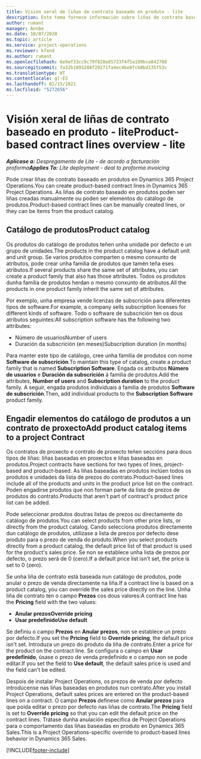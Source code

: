 ```yaml
---
title: Visión xeral de liñas de contrato baseado en produto - lite
description: Este tema fornece información sobre liñas de contrato baseado en produtos.
author: rumant
manager: Annbe
ms.date: 10/07/2020
ms.topic: article
ms.service: project-operations
ms.reviewer: kfend
ms.author: rumant
ms.openlocfilehash: 6e9ef33cc9c79f828e85733f4f5a199bce842700
ms.sourcegitcommit: fa32b1893286f20271fa4ec4be8fc68bd135f53c
ms.translationtype: HT
ms.contentlocale: gl-ES
ms.lasthandoff: 02/15/2021
ms.locfileid: "5272656"
---
```

# <a name="product-based-contract-lines-overview---lite"></a><span data-ttu-id="a2283-103">Visión xeral de liñas de contrato baseado en produto - lite</span><span class="sxs-lookup"><span data-stu-id="a2283-103">Product-based contract lines overview - lite</span></span>

<span data-ttu-id="a2283-104">_**Aplícase a:** Despregamento de Lite - de acordo a facturación proforma_</span><span class="sxs-lookup"><span data-stu-id="a2283-104">_**Applies To:** Lite deployment - deal to proforma invoicing_</span></span>

<span data-ttu-id="a2283-105">Pode crear liñas de contrato baseado en produtos en Dynamics 365 Project Operations.</span><span class="sxs-lookup"><span data-stu-id="a2283-105">You can create product-based contract lines in Dynamics 365 Project Operations.</span></span> <span data-ttu-id="a2283-106">As liñas de contrato baseado en produtos poden ser liñas creadas manualmente ou poden ser elementos do catálogo de produtos.</span><span class="sxs-lookup"><span data-stu-id="a2283-106">Product-based contract lines can be manually created lines, or they can be items from the product catalog.</span></span>

## <a name="product-catalog"></a><span data-ttu-id="a2283-107">Catálogo de produtos</span><span class="sxs-lookup"><span data-stu-id="a2283-107">Product catalog</span></span>

<span data-ttu-id="a2283-108">Os produtos do catálogo de produtos teñen unha unidade por defecto e un grupo de unidades.</span><span class="sxs-lookup"><span data-stu-id="a2283-108">The products in the product catalog have a default unit and unit group.</span></span> <span data-ttu-id="a2283-109">Se varios produtos comparten o mesmo conxunto de atributos, pode crear unha familia de produtos que tamén teña eses atributos.</span><span class="sxs-lookup"><span data-stu-id="a2283-109">If several products share the same set of attributes, you can create a product family that also has those attributes.</span></span> <span data-ttu-id="a2283-110">Todos os produtos dunha familia de produtos herdan o mesmo conxunto de atributos.</span><span class="sxs-lookup"><span data-stu-id="a2283-110">All the products in one product family inherit the same set of attributes.</span></span>

<span data-ttu-id="a2283-111">Por exemplo, unha empresa vende licenzas de subscrición para diferentes tipos de software.</span><span class="sxs-lookup"><span data-stu-id="a2283-111">For example, a company sells subscription licenses for different kinds of software.</span></span> <span data-ttu-id="a2283-112">Todo o software de subscrición ten os dous atributos seguintes:</span><span class="sxs-lookup"><span data-stu-id="a2283-112">All subscription software has the following two attributes:</span></span>

- <span data-ttu-id="a2283-113">Número de usuarios</span><span class="sxs-lookup"><span data-stu-id="a2283-113">Number of users</span></span>
- <span data-ttu-id="a2283-114">Duración da subscrición (en meses)</span><span class="sxs-lookup"><span data-stu-id="a2283-114">Subscription duration (in months)</span></span>

<span data-ttu-id="a2283-115">Para manter este tipo de catálogo, cree unha familia de produtos con nome **Software de subscrición**.</span><span class="sxs-lookup"><span data-stu-id="a2283-115">To maintain this type of catalog, create a product family that is named **Subscription Software**.</span></span> <span data-ttu-id="a2283-116">Engada os atributos **Número de usuarios** e **Duración da subscrición** á familia de produtos.</span><span class="sxs-lookup"><span data-stu-id="a2283-116">Add the attributes, **Number of users** and **Subscription duration** to the product family.</span></span> <span data-ttu-id="a2283-117">A seguir, engada produtos individuais á familia de produtos **Software de subscrición**.</span><span class="sxs-lookup"><span data-stu-id="a2283-117">Then, add individual products to the **Subscription Software** product family.</span></span>

## <a name="add-product-catalog-items-to-a-project-contract"></a><span data-ttu-id="a2283-118">Engadir elementos do catálogo de produtos a un contrato de proxecto</span><span class="sxs-lookup"><span data-stu-id="a2283-118">Add product catalog items to a project Contract</span></span>

<span data-ttu-id="a2283-119">Os contratos de proxecto e contrato de proxecto teñen seccións para dous tipos de liñas: liñas baseadas en proxectos e liñas baseadas en produtos.</span><span class="sxs-lookup"><span data-stu-id="a2283-119">Project contracts have sections for two types of lines, project-based and product-based.</span></span> <span data-ttu-id="a2283-120">As liñas baseadas en produtos inclúen todos os produtos e unidades da lista de prezos do contrato.</span><span class="sxs-lookup"><span data-stu-id="a2283-120">Product-based lines include all of the products and units in the product price list on the contract.</span></span> <span data-ttu-id="a2283-121">Poden engadirse produtos que non forman parte da lista de prezos de produtos do contrato.</span><span class="sxs-lookup"><span data-stu-id="a2283-121">Products that aren't part of contract's product price list can be added.</span></span>

<span data-ttu-id="a2283-122">Pode seleccionar produtos doutras listas de prezos ou directamente do catálogo de produtos.</span><span class="sxs-lookup"><span data-stu-id="a2283-122">You can select products from other price lists, or directly from the product catalog.</span></span> <span data-ttu-id="a2283-123">Cando selecciona produtos directamente dun catálogo de produtos, utilízase a lista de prezos por defecto dese produto para o prezo de venda do produto.</span><span class="sxs-lookup"><span data-stu-id="a2283-123">When you select products directly from a product catalog, the default price list of that product is used for the product's sales price.</span></span> <span data-ttu-id="a2283-124">Se non se establece unha lista de prezos por defecto, o prezo será de 0 (cero).</span><span class="sxs-lookup"><span data-stu-id="a2283-124">If a default price list isn't set, the price is set to 0 (zero).</span></span>

<span data-ttu-id="a2283-125">Se unha liña de contrato está baseada nun catálogo de produtos, pode anular o prezo de venda directamente na liña.</span><span class="sxs-lookup"><span data-stu-id="a2283-125">If a contract line is based on a product catalog, you can override the sales price directly on the line.</span></span> <span data-ttu-id="a2283-126">Unha liña de contrato ten o campo **Prezos** cos dous valores:</span><span class="sxs-lookup"><span data-stu-id="a2283-126">A contract line has the **Pricing** field with the two values:</span></span>

- <span data-ttu-id="a2283-127">**Anular prezos**</span><span class="sxs-lookup"><span data-stu-id="a2283-127">**Override pricing**</span></span>
- <span data-ttu-id="a2283-128">**Usar predefinido**</span><span class="sxs-lookup"><span data-stu-id="a2283-128">**Use default**</span></span>

<span data-ttu-id="a2283-129">Se definiu o campo **Prezos** en **Anular prezos**, non se establece un prezo por defecto.</span><span class="sxs-lookup"><span data-stu-id="a2283-129">If you set the **Pricing** field to **Override pricing**, the default price isn't set.</span></span> <span data-ttu-id="a2283-130">Introduza un prezo do produto da liña de contrato.</span><span class="sxs-lookup"><span data-stu-id="a2283-130">Enter a price for the product on the contract line.</span></span> <span data-ttu-id="a2283-131">Se configura o campo en **Usar predefinido**, úsase o prezo de venda predefinido e o campo non se pode editar.</span><span class="sxs-lookup"><span data-stu-id="a2283-131">If you set the field to **Use default**, the default sales price is used and the field can't be edited.</span></span>

<span data-ttu-id="a2283-132">Despois de instalar Project Operations, os prezos de venda por defecto introdúcense nas liñas baseadas en produtos nun contrato.</span><span class="sxs-lookup"><span data-stu-id="a2283-132">After you install Project Operations, default sales prices are entered on the product-based lines on a contract.</span></span> <span data-ttu-id="a2283-133">O campo **Prezos** defínese como **Anular prezos** para que poida editar o prezo por defecto nas liñas de contrato.</span><span class="sxs-lookup"><span data-stu-id="a2283-133">The **Pricing** field is set to **Override pricing** so that you can edit the default price on the contract lines.</span></span> <span data-ttu-id="a2283-134">Trátase dunha anulación específica de Project Operations para o comportamento das liñas baseadas en produto en Dynamics 365 Sales.</span><span class="sxs-lookup"><span data-stu-id="a2283-134">This is a Project Operations-specific override to product-based lines behavior in Dynamics 365 Sales.</span></span>


[!INCLUDE[footer-include](../../includes/footer-banner.md)]